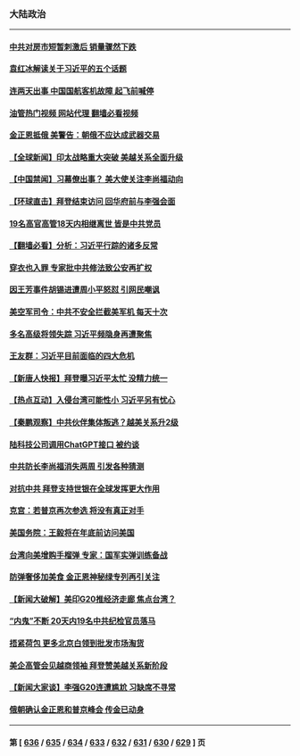 ### 大陆政治
---
#### [中共对房市短暂刺激后 销量骤然下跌](../../pages/ncid277/n14072172.md?09122045) 
#### [袁红冰解读关于习近平的五个话题](../../pages/ncid277/n14072035.md?09122045) 
#### [连两天出事 中国国航客机故障 起飞前喊停](../../pages/ncid277/n14072050.md?09122045) 
#### [油管热门视频 网站代理 翻墙必看视频](http://138.2.39.72:81/youtube.html?epic-marker?09122045)
#### [金正恩抵俄 美警告：朝俄不应达成武器交易](../../pages/ncid277/n14072129.md?09122045) 
#### [【全球新闻】印太战略重大突破 美越关系全面升级](../../pages/ncid277/n14072045.md?09122045) 
#### [【中国禁闻】习幕僚出事？ 美大使关注李尚福动向](../../pages/ncid277/n14071475.md?09122045) 
#### [【环球直击】拜登结束访问 回华府前与李强会面](../../pages/ncid277/n14071484.md?09122045) 
#### [19名高官高管18天内相继离世 皆是中共党员](../../pages/ncid277/n14071980.md?09122045) 
#### [【翻墙必看】分析：习近平行踪的诸多反常](../../pages/ncid277/n14071965.md?09122045) 
#### [穿衣也入罪 专家批中共修法致公安再扩权](../../pages/ncid277/n14071721.md?09122045) 
#### [因王芳事件胡锡进遭周小平怒怼 引网民嘲讽](../../pages/ncid277/n14071806.md?09122045) 
#### [美空军司令：中共不安全拦截美军机 每天十次](../../pages/ncid277/n14071783.md?09122045) 
#### [多名高级将领失踪 习近平频隐身再遭聚焦](../../pages/ncid277/n14071239.md?09122045) 
#### [王友群：习近平目前面临的四大危机](../../pages/ncid277/n14071731.md?09122045) 
#### [【新唐人快报】拜登曝习近平太忙 没精力统一](../../pages/ncid277/n14071734.md?09122045) 
#### [【热点互动】入侵台湾可能性小 习近平另有忧心](../../pages/ncid277/n14071730.md?09122045) 
#### [【秦鹏观察】中共伙伴集体叛逃？越美关系升2级](../../pages/ncid277/n14071726.md?09122045) 
#### [陆科技公司调用ChatGPT接口 被约谈](../../pages/ncid277/n14071656.md?09122045) 
#### [中共防长李尚福消失两周 引发各种猜测](../../pages/ncid277/n14071635.md?09122045) 
#### [对抗中共 拜登支持世银在全球发挥更大作用](../../pages/ncid277/n14071650.md?09122045) 
#### [克宫：若普京再次参选 将没有真正对手](../../pages/ncid277/n14071618.md?09122045) 
#### [美国务院：王毅将在年底前访问美国](../../pages/ncid277/n14071663.md?09122045) 
#### [台湾向美增购手榴弹 专家：国军实弹训练备战](../../pages/ncid277/n14071386.md?09122045) 
#### [防弹奢侈加美食 金正恩神秘绿专列再引关注](../../pages/ncid277/n14071651.md?09122045) 
#### [【新闻大破解】美印G20推经济走廊 焦点台湾？](../../pages/ncid277/n14071644.md?09122045) 
#### [“内鬼”不断 20天内19名中共纪检官员落马](../../pages/ncid277/n14071606.md?09122045) 
#### [捂紧荷包 更多北京白领到批发市场淘货](../../pages/ncid277/n14071617.md?09122045) 
#### [美企高管会见越商领袖 拜登赞美越关系新阶段](../../pages/ncid277/n14071505.md?09122045) 
#### [【新闻大家谈】李强G20连遭尴尬 习缺席不寻常](../../pages/ncid277/n14071562.md?09122045) 
#### [俄朝确认金正恩和普京峰会 传金已动身](../../pages/ncid277/n14071528.md?09122045) 

---
#### 第 [ [636](./636.md?09122045) / [635](./635.md?09122045) / [634](./634.md?09122045) / [633](./633.md?09122045) / [632](./632.md?09122045) / [631](./631.md?09122045) / [630](./630.md?09122045) / [629](./629.md?09122045) ] 页
